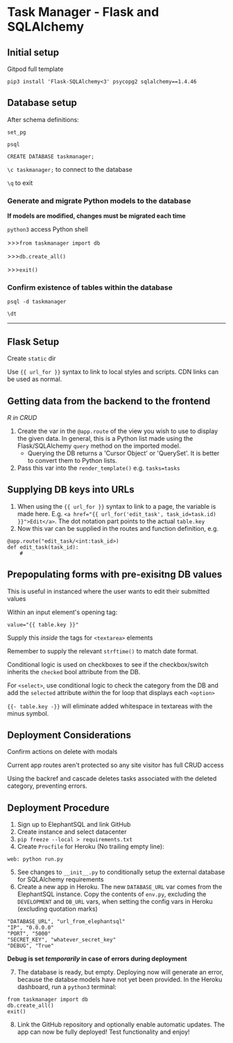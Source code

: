 # Task Manager - Flask and SQLAlchemy

## Initial setup

Gitpod full template

`pip3 install 'Flask-SQLAlchemy<3' psycopg2 sqlalchemy==1.4.46`

## Database setup

After schema definitions:

`set_pg`

`psql`

`CREATE DATABASE taskmanager;`

`\c taskmanager;` to connect to the database

`\q` to exit

### Generate and migrate Python models to the database

**If models are modified, changes must be migrated each time**

`python3` access Python shell

\>>>`from taskmanager import db`

\>>>`db.create_all()`

\>>>`exit()`

### Confirm existence of tables within the database

`psql -d taskmanager`

`\dt`

---

## Flask Setup

Create `static` dir

Use `{{ url_for }}` syntax to link to local styles and scripts. CDN links can be
used as normal.

## Getting data from the backend to the frontend

*R in CRUD*

1. Create the var in the `@app.route` of the view you wish to use to display the
given data. In general, this is a Python list made using the Flask/SQLAlchemy
`query` method on the imported model.
   - Querying the DB returns a 'Cursor Object' or 'QuerySet'. It is better to
   convert them to Python lists.
2. Pass this var into the `render_template()` e.g. `tasks=tasks`

## Supplying DB keys into URLs

1. When using the `{{ url_for }}` syntax to link to a page, the variable is made
here. E.g. `<a href="{{ url_for('edit_task', task_id=task.id) }}">Edit</a>`. The
dot notation part points to the actual `table.key`
2. Now this var can be supplied in the routes and function definition, e.g.
```
@app.route("edit_task/<int:task_id>)
def edit_task(task_id):
    #
```

## Prepopulating forms with pre-exisitng DB values

This is useful in instanced where the user wants to edit their submitted values

Within an input element's opening tag:

`value="{{ table.key }}"`

Supply this *inside* the tags for `<textarea>` elements

Remember to supply the relevant `strftime()` to match date format.

Conditional logic is used on checkboxes to see if the checkbox/switch inherits
the `checked` bool attribute from the DB.

For `<select>`, use conditional logic to check the category from the DB and add
the `selected` attribute *within* the for loop that displays each `<option>`

`{{- table.key -}}` will eliminate added whitespace in textareas with the minus
symbol.

## Deployment Considerations

Confirm actions on delete with modals

Current app routes aren't protected so any site visitor has full CRUD access

Using the backref and cascade deletes tasks associated with the deleted
category, preventing errors.

## Deployment Procedure

1. Sign up to ElephantSQL and link GitHub
2. Create instance and select datacenter
3. `pip freeze --local > requirements.txt`
4. Create `Procfile` for Heroku (No trailing empty line):
```
web: python run.py
```
5. See changes to `__init__.py` to conditionally setup the external database for
SQLAlchemy requirements
6. Create a new app in Heroku. The new `DATABASE_URL` var comes from the
ElephantSQL instance. Copy the contents of `env.py`, excluding the `DEVELOPMENT`
and `DB_URL` vars, when setting the config vars in Heroku (excluding quotation
marks)
```
"DATABASE_URL", "url_from_elephantsql"
"IP", "0.0.0.0"
"PORT", "5000"
"SECRET_KEY", "whatever_secret_key"
"DEBUG", "True"
```
**Debug is set *temporarily* in case of errors during deployment**

7. The database is ready, but empty. Deploying now will generate an error,
because the databse models have not yet been provided. In the Heroku dashboard,
run a `python3` terminal:
```
from taskmanager import db
db.create_all()
exit()
```
8. Link the GitHub repository and optionally enable automatic updates. The app
can now be fully deployed! Test functionality and enjoy!